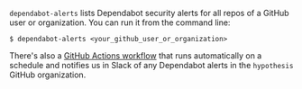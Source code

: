 `dependabot-alerts` lists Dependabot security alerts for all repos of a GitHub
user or organization. You can run it from the command line:

```terminal
$ dependabot-alerts <your_github_user_or_organization>
```

There's also a [GitHub Actions workflow](.github/workflows/alert.yml) that runs
automatically on a schedule and notifies us in Slack of any Dependabot alerts
in the `hypothesis` GitHub organization.
